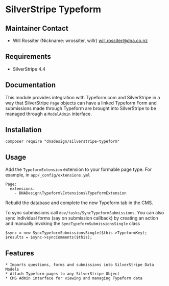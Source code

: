 # SilverStripe Typeform


## Maintainer Contact

* Will Rossiter (Nickname: wrossiter, willr) <will.rossiter@dna.co.nz>

## Requirements

* SilverStripe 4.4

## Documentation

This module provides integration with Typeform.com and SilverStripe in a way
that SilverStripe `Page` objects can have a linked Typeform Form and submissions
made through Typeform are brought into SilverStripe to be managed through a
`ModelAdmin` interface.

## Installation

    composer require "dnadesign/silverstripe-typeform"

## Usage

Add the `TypeformExtension` extension to your formable page type. For
example, in `app/_config/extensions.yml`

    Page:
      extensions:
        - DNADesign\Typeform\Extensions\TypeformExtension

Rebuild the database and complete the new Typeform tab in the CMS.

To sync submissions call `dev/tasks/SyncTypeformSubmissions`. You can also sync
individual forms (say on submission callback) by creating an action and manually
invoking the `SyncTypeformSubmissionsSingle` class

    $sync = new SyncTypeformSubmissionsSingle($this->TypeformKey);
    $results = $sync->syncComments($this);

## Features

    * Imports questions, forms and submissions into SilverStripe Data Models
    * Attach Typeform pages to any SilverStripe Object
    * CMS Admin interface for viewing and managing Typeform data

